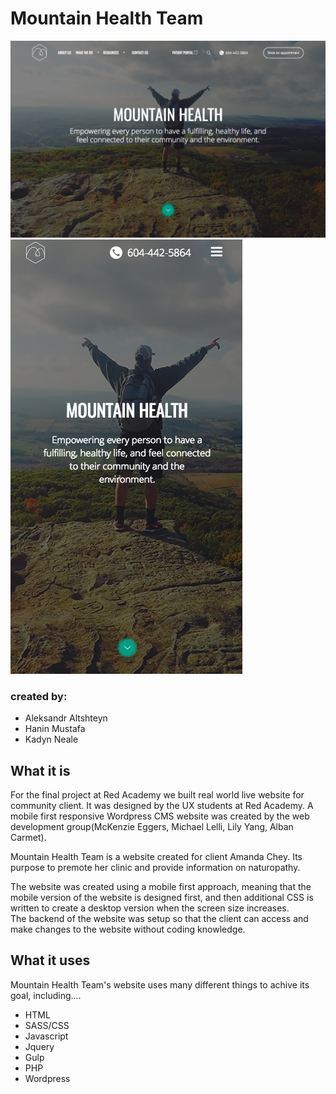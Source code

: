 # Mountain Health Team

![Mountain Health desktop](./themes/mountain_health/MTH-Assets/photos/ScreenShot-descktop.png)
![Mountain Health mobile](./themes/mountain_health/MTH-Assets/photos/Screen-Shot-mobile.png)



 <h3>created by: </h3>
 <ul>
 <li>Aleksandr Altshteyn</li>
 <li>Hanin Mustafa</li>
 <li>Kadyn Neale</li>
 </ul>

 <h2>What it is</h2>
<p>For the final project at Red Academy we built real world live website for community client. It was designed by the UX students at Red Academy. A mobile first responsive Wordpress CMS website was created by the web development group(McKenzie Eggers, Michael Lelli, Lily Yang, Alban Carmet). </p>

<p>Mountain Health Team is a website created for client Amanda Chey. Its purpose to premote her clinic and provide information on
naturopathy.</p>

<p>The website was created using a mobile first approach, meaning that the mobile version of the website is designed first, and then additional CSS is written to create a desktop version when the screen size increases.
<br>
The backend of the website was setup so that the client can access and make changes to the website without coding knowledge. </p>

<h2>What it uses</h2>

<p>Mountain Health Team's website uses many different things to achive its goal, including....</p>

<ul>
    <li>HTML</li>
    <li>SASS/CSS</li>
    <li>Javascript</li>
    <li>Jquery</li>
    <li>Gulp</li>
    <li>PHP</li>
    <li>Wordpress</li>
</ul>
